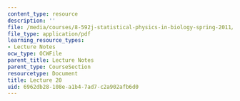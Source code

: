 ```yaml
---
content_type: resource
description: ''
file: /media/courses/8-592j-statistical-physics-in-biology-spring-2011/6962db28108ea1b47ad7c2a902afb6d0_MIT8_592JS11_lec20.pdf
file_type: application/pdf
learning_resource_types:
- Lecture Notes
ocw_type: OCWFile
parent_title: Lecture Notes
parent_type: CourseSection
resourcetype: Document
title: Lecture 20
uid: 6962db28-108e-a1b4-7ad7-c2a902afb6d0
---
```

